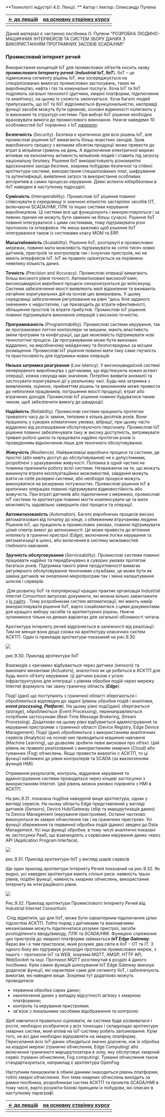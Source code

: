 **Технології індустрії 4.0. Лекції. ** Автор і лектор: Олександр Пупена 

| [<- до лекцій](README.md) | [на основну сторінку курсу](../README.md) |
| ------------------------- | ----------------------------------------- |
|                           |                                           |

Даний матеріал є частиною посібника О. Пупени "РОЗРОБКА ЛЮДИНО-МАШИННИХ ІНТЕРФЕЙСІВ ТА СИСТЕМ ЗБОРУ ДАНИХ З ВИКОРИСТАННЯМ ПРОГРАМНИХ ЗАСОБІВ SCADA/HMI"

### Промисловий інтернет речей 

Використання концепцій IoT для промислових об’єктів носить назву ***промислового Інтернету речей*** (***Industrial IoT, IIoT***). IIoT – це підмножина сегменту рішень IoT, яка зосереджується на спеціалізованих вимогах промислових застосувань, таких як виробництво, нафта і газ та комунальні послуги. Хоча IoT та IIoT поділяють загальні технології (датчики, хмарні платформи, підключення та аналітику), на цьому їх схожість закінчується. Хоча багато людей припускають, що IoT та IIoT відрізняються функціональністю, насправді функції засобів можуть бути однакові, основні відмінності полягають у їх виконанні та структурі системи. При виборі IIoT рішення необхідно враховувати вимоги до промислового виконання. Нижче наведемо 10 особливостей IIoT порівняно з IoT [джерело](https://strategyofthings.io/industrial-iot?utm_source=IIoT-World.com.com&utm_medium=iiot-world.com/news/ ):

**Безпечність** (Security). Безпека є критичною для всіх рішень IoT, але промислові рішення IoT вимагають більш жорстких заходів. Зрив виробничого процесу з великим обсягом продукції може привести до втрат в мільйони гривень на день. А відключення електричної мережі впливає на економічну активність мільйонів людей і ставить під загрозу національну безпеку. Рішення IIoT використовують різноманітні вдосконалені заходи безпеки, зокрема побудови безпечної та стійкої архітектури системи, використання спеціалізованих плат, шифрування та аутентифікації, виявлення загроз та використання особливих алгоритмів в самих процесах керування. Деякі аспекти кібербезпеки в IIoT наведені в наступному підрозділі.  

**Сумісність** (Interoperability). Промислові IoT рішення повинні співіснувати в середовищі зі значною кількістю застарілих засобів OT, включаючи SCADA/HMI, ПЛК та інших системи керування виробництвом. Ці системи все ще функціонують і використовуються і за певних причин не можуть бути замінені на більш сучасні. Рішення IIoT повинні інтегруватися з цими системами, тому підтримувати різні протоколи та інтерфейси. Не менш важливо щоб рішення IIoT інтегрувалися також із системами класу MOM та ERP. 

**Масштабовність** (Scalability). Рішення IIoT, розгорнуті в промислових мережах, повинні мати можливість підтримувати як сотні тисяч нових датчиків, пристроїв та контролерів так і існуючих пристроїв, які не мають інтерфейсів IoT. IoT як правило орієнтується на порівняно невелику кількість даних. 

**Точність** (Precision and Accuracy). Промислові операції вимагають більш високого рівня точності. Автоматизовані високооб'ємні, високошвидкісні виробничі процеси синхронізуються до мілісекунд. Системи забезпечення якості виявляють малі відхилення та вживають негайних коригувальних дій на основі цих вимірювань. У цьому середовищі забезпечення регулювання на рівні "десь біля заданого значення» є недостатнім, і це призводить до втрати ефективності, збільшення простоїв та втрати прибутків. Промислові IoT рішення повинні підтримувати виконання операцій з високою точністю. 

**Програмованість** (Programmability). Промислові системи керування, так як програмовані логічні контролери чи машини, мають властивість зміни програми та конфігурації, що дає можливість підтримувати нові технологічні процеси. Це програмування може бути виконано віддалено, на виробничому майданчику та безпосередньо за місцем розміщення. Промислові IoT рішення повинні мати таку саме гнучкість та пристосовність для підтримки нових операцій. 

**Низька затримка реагування** (Low latency). У високошвидкісній системі неперервного виробництва з датчиками, що відстежують кожен аспект операції, кожна секунда має значення. Потрібно виявити аномалії та застосувати коригувальні дії у реальному часі. Будь-яка затримка з виявленням, оцінкою, прийняттям рішень та виконанням може привести до небезпеки працівників, погіршення якості продукції, втрат або втрачених доходів. Промислові IoT рішення повинні будуватися таким чином, щоб забезпечити вимогу до швидкодії. 

**Надійність** (Reliability). Промислові системи працюють протягом тривалого часу до їх заміни, типовим є кілька десятків років. Вони працюють у суворих кліматичних умовах, вібрації, при цьому часто віддалено від розташування обслуговуючого персоналу. Промислові IoT рішення повинні забезпечувати таку ж високу доступність, витримувати тривалі робочі цикли та працювати надійно протягом років із проведенням відключення лише для технічного обслуговування. 

**Живучість** (Resilience). Найважливіші виробничі процеси та системи, де простої (або навіть доступ до обслуговування) не є допустимими, розроблені з урахуванням живучості. Поломка в одній частині не повинна припинити роботу всієї системи. Незважаючи на те, що можуть виникнути втрати експлуатаційних можливостей, завдання можуть взяти на себе резервні системи, або необхідні процеси можуть виконуватися на резервних потужностях. Промислові рішення IoT в критичних операціях повинні підтримувати відмовостійкість або живучість. При втраті датчиків або підключення з мережею, промислові IoT системи та архітектури повинні могти компенсувати це та мати можливість задовільно завершити свої процеси та операції.

**Автоматизованість** (Automation). Багато виробничих процесів високо автоматизовані від початку до кінця, з обмеженим втручанням людини. Рішення IoT, що працюють в промислових умовах, повинні підтримувати цілий спектр вимог до автономності. Це може привести до втілення інтелекту в граничні пристрої (Edge), включення логіки керування та автоматизації в шлюз, або включення в систему можливостей глибокого навчання. 

**Зручність обслуговування** (Serviceability). Промислові системи повинні працювати надійно та передбачувано в суворих умовах протягом багатьох років. Підтримка такого рівня продуктивності вимагає регулярного обслуговування технічними службами, це може бути як заміна датчиків чи оновлення мікропрограм так і зміна налаштування шлюзів і серверів. 

​      Для розвитку IIoT та популяризації кращих практик організація Industrial Internet Consortium випускає документи, які можна вільно завантажити з [їх сайту](https://www.iiconsortium.org) . Тому розробникам систем автоматизації, які мають намір використовувати рішення IIoT, варто ознайомитися з цими документами для кращого вибору засобів та архітектурних рішень. Нижче зупинимося тільки на деяких варіантах для загальної обізнаності читача.  

Архітектура Інтернету речей відрізняється в залежності від реалізації. Тим не менше вона дещо схожа на архітектуру класичних систем АСКТП. Один із прикладів архітектури показаний на рис.9.30. 

![](iiotmedia/9_30.png)                               

рис.9.30. Приклад архітектури IIoT

Взаємодія з «речами» відбувається через датчики (sensors) та виконавчі механізми (Actuators), аналогічно як це робиться в АСКТП для будь якого об’єкту керування. Ці датчики разом з усією інфраструктурою для інтеграції з рівнем обробки подій через мережу Internet формують так звану граничну область (***Edge***). 

Події (дані) що поступають з граничної області зберігаються і обробляються відповідно до задачі (рівень обробки подій і аналітики, ***event processing, Platform***). На цьому рівні події(дані) зберігаються (storage), обробляються (Event Processing), перенаправляються потрібним застосункам (Real-Time Message Brokering, Stream Processing). Додатково на цьому рівні відбувається адміністрування та керування пристроями з граничної області (Device Registry, Edge Device Management). Події (дані) обробляються з використанням аналітичних сервісів (Analytics) на основі них проводиться машинне навчання (Machine Learning), що дозволяє зробити певні висновки про об’єкт. Цей рівень як правило реалізований з використанням хмарних (Cloud) або туманних (Fog) обчислень. Якщо провести аналогію с АСКТП, то ці функції наближені до рівня контролерів та SCADA (за виключенням функцій HMI).    

Отримання результатів, контроль, віддалене керування та адміністрування системи проводиться через кінцеві застосунки з використанням Internet. Цей рівень можна умовно порівняти з HMI в АСКТП.  

На рис.9.31. показана подібна наведеній вище архітектура, однак у вигляді сервісів. На ньому область Edge представлений у вигляді датчиків (Sensors), Device Hub/Gateway (збір та маршрутизація даних) та Device Management (керування пристроями). Останні частково виконуються як хмарні обчислення так і на граничних пристроях. Усі функції збереження та первинної обробки подій (даних) зведені до Data Management. Усі інші функції обробки, в тому числі аналітичні показані як застосунки PaaS, що взаємодіють з сервісами керування даних через API (Application Program Interface).     

![](iiotmedia/9_31.png) 

рис.9.31. Приклад архітектури IIoT у вигляді шарів сервісів

Ще один приклад архітектури Інтернету Речей показаний на рис.9.32. Як видно, усі наведені архітектури мають спільні риси: наявність трьох рівнів, подібні функції, наявність хмарних обчислень, використання Інтернету як інтеграційного рівня.  

![](iiotmedia/9_32.png) 

Рис.9.32. Приклад архітектури Промислового Інтернету Речей від Industrial Internet Consortium.

 

​      Слід відмітити, що для IIoT, може бути характерним підключення цілих підсистем АСКТП. Тобто поряд з датчиками та виконавчими механізмами можуть підключатися розумні пристрої, засоби розподіленого вводу/виводу, ПЛК та SCADA/HMI. Функцією спряження цих пристроїв до хмарної платформи займається ***IoT Edge Gateway***. Якраз він і є тим пристроєм, який розуміє два світи в IIoT – OT та IT. З одного боку він підтримує різнорідні протоколи промислових мереж, з іншого – протоколи IoT та WEB, зокрема MQTT, AMQP, HTTP API, WebSocket та інші. Протокол MQTT розглянутий в розділі 4 даного посібника. Крім самих функцій шлюзування  IoT Edge Gateway виконує додаткові функції, які характерні саме для сегменту IIoT, і забезпечують вимогам, які наведені вище. Зокрема тут додатково можуть проводитися:

- первинна обробка сирих даних;
- накопичення даних у випадку відсутності зв’язку з хмарною платформою;
- контроль та керування пристроями;
- зв'язок з локальними засобами відображення та контролю

Щоб навчитися правильно оцінювати, як система буде розвиватися і рости, необхідно розібратися у всіх тонкощах і складнощах архітектури хмарних систем, який вплив на IoT-систему робить запізнювання. Крім того, не всі дані необхідно відправляти на хмарну платформу. Пересилання всіх IoT-даних обходиться значно дорожче, ніж їх обробка на кордоні мережі (граничні обчислення, Edge Computing) або включення граничного маршрутизатора в зону, яку обслуговує хмарний сервіс (туманні обчислення, Fog computing). Туманні обчислення також стандартизуються, наприклад є архітектура OpenFog.

Наступним ланцюжком в обміні даними знаходиться рівень платформи, тобто хмарні обчислення. Хоч тема хмарних обчислень виходить за рамки посібника, розробникам систем АСКТП та проектів SCADA/HMI в тому числі, варто розуміти базові принципи їх побудови, які описані в наступному параграфі. 

| [<- до лекцій](README.md) | [на основну сторінку курсу](../README.md) |
| ------------------------- | ----------------------------------------- |
|                           |                                           |
